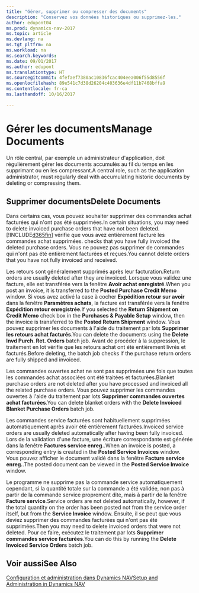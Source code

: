 ```yaml
---
title: "Gérer, supprimer ou compresser des documents"
description: "Conservez vos données historiques ou supprimez-les."
author: edupont04
ms.prod: dynamics-nav-2017
ms.topic: article
ms.devlang: na
ms.tgt_pltfrm: na
ms.workload: na
ms.search.keywords: 
ms.date: 09/01/2017
ms.author: edupont
ms.translationtype: HT
ms.sourcegitcommit: 4fefaef7380ac10836fcac404eea006f55d8556f
ms.openlocfilehash: 89e541c7d38d26204c403636e4df11b7468bffa9
ms.contentlocale: fr-ca
ms.lasthandoff: 10/16/2017

---
```

# <a name="manage-documents"></a><span data-ttu-id="78a87-103">Gérer les documents</span><span class="sxs-lookup"><span data-stu-id="78a87-103">Manage Documents</span></span>
<span data-ttu-id="78a87-104">Un rôle central, par exemple un administrateur d'application, doit régulièrement gérer les documents accumulés au fil du temps en les supprimant ou en les compressant.</span><span class="sxs-lookup"><span data-stu-id="78a87-104">A central role, such as the application administrator, must regularly deal with accumulating historic documents by deleting or compressing them.</span></span>  

## <a name="delete-documents"></a><span data-ttu-id="78a87-105">Supprimer documents</span><span class="sxs-lookup"><span data-stu-id="78a87-105">Delete Documents</span></span>
<span data-ttu-id="78a87-106">Dans certains cas, vous pouvez souhaiter supprimer des commandes achat facturées qui n'ont pas été supprimées.</span><span class="sxs-lookup"><span data-stu-id="78a87-106">In certain situations, you may need to delete invoiced purchase orders that have not been deleted.</span></span> [!INCLUDE[d365fin](includes/d365fin_md.md)]<span data-ttu-id="78a87-107"> vérifie que vous avez entièrement facturé les commandes achat supprimées.</span><span class="sxs-lookup"><span data-stu-id="78a87-107"> checks that you have fully invoiced the deleted purchase orders.</span></span> <span data-ttu-id="78a87-108">Vous ne pouvez pas supprimer de commandes qui n'ont pas été entièrement facturées et reçues.</span><span class="sxs-lookup"><span data-stu-id="78a87-108">You cannot delete orders that you have not fully invoiced and received.</span></span>  

<span data-ttu-id="78a87-109">Les retours sont généralement supprimés après leur facturation.</span><span class="sxs-lookup"><span data-stu-id="78a87-109">Return orders are usually deleted after they are invoiced.</span></span> <span data-ttu-id="78a87-110">Lorsque vous validez une facture, elle est transférée vers la fenêtre **Avoir achat enregistré**.</span><span class="sxs-lookup"><span data-stu-id="78a87-110">When you post an invoice, it is transferred to the **Posted Purchase Credit Memo** window.</span></span> <span data-ttu-id="78a87-111">Si vous avez activé la case à cocher **Expédition retour sur avoir** dans la fenêtre **Paramètres achats**, la facture est transférée vers la fenêtre **Expédition retour enregistrée**.</span><span class="sxs-lookup"><span data-stu-id="78a87-111">If you selected the **Return Shipment on Credit Memo** check box in the **Purchases & Payable Setup** window, then the invoice is transferred to the **Posted Return Shipment** window.</span></span> <span data-ttu-id="78a87-112">Vous pouvez supprimer les documents à l'aide du traitement par lots **Supprimer les retours achat facturés**.</span><span class="sxs-lookup"><span data-stu-id="78a87-112">You can delete the documents using the **Delete Invd Purch. Ret. Orders** batch job.</span></span> <span data-ttu-id="78a87-113">Avant de procéder à la suppression, le traitement en lot vérifie que les retours achat ont été entièrement livrés et facturés.</span><span class="sxs-lookup"><span data-stu-id="78a87-113">Before deleting, the batch job checks if the purchase return orders are fully shipped and invoiced.</span></span>  

<span data-ttu-id="78a87-114">Les commandes ouvertes achat ne sont pas supprimées une fois que toutes les commandes achat associées ont été traitées et facturées.</span><span class="sxs-lookup"><span data-stu-id="78a87-114">Blanket purchase orders are not deleted after you have processed and invoiced all the related purchase orders.</span></span> <span data-ttu-id="78a87-115">Vous pouvez supprimer les commandes ouvertes à l'aide du traitement par lots **Supprimer commandes ouvertes achat facturées**.</span><span class="sxs-lookup"><span data-stu-id="78a87-115">You can delete blanket orders with the **Delete Invoiced Blanket Purchase Orders** batch job.</span></span>  

<span data-ttu-id="78a87-116">Les commandes service facturées sont habituellement supprimées automatiquement après avoir été entièrement facturées.</span><span class="sxs-lookup"><span data-stu-id="78a87-116">Invoiced service orders are usually deleted automatically after having been fully invoiced.</span></span> <span data-ttu-id="78a87-117">Lors de la validation d'une facture, une écriture correspondante est générée dans la fenêtre **Factures service enreg.**.</span><span class="sxs-lookup"><span data-stu-id="78a87-117">When an invoice is posted, a corresponding entry is created in the **Posted Service Invoices** window.</span></span> <span data-ttu-id="78a87-118">Vous pouvez afficher le document validé dans la fenêtre **Facture service enreg.**.</span><span class="sxs-lookup"><span data-stu-id="78a87-118">The posted document can be viewed in the **Posted Service Invoice** window.</span></span>  

<span data-ttu-id="78a87-119">Le programme ne supprime pas la commande service automatiquement cependant, si la quantité totale sur la commande a été validée, non pas à partir de la commande service proprement dite, mais à partir de la fenêtre **Facture service**.</span><span class="sxs-lookup"><span data-stu-id="78a87-119">Service orders are not deleted automatically, however, if the total quantity on the order has been posted not from the service order itself, but from the **Service Invoice** window.</span></span> <span data-ttu-id="78a87-120">Ensuite, il se peut que vous deviez supprimer des commandes facturées qui n'ont pas été supprimées.</span><span class="sxs-lookup"><span data-stu-id="78a87-120">Then you may need to delete invoiced orders that were not deleted.</span></span> <span data-ttu-id="78a87-121">Pour ce faire, exécutez le traitement par lots **Supprimer commandes service facturées**.</span><span class="sxs-lookup"><span data-stu-id="78a87-121">You can do this by running the **Delete Invoiced Service Orders** batch job.</span></span>  

## <a name="see-also"></a><span data-ttu-id="78a87-122">Voir aussi</span><span class="sxs-lookup"><span data-stu-id="78a87-122">See Also</span></span>  
[<span data-ttu-id="78a87-123">Configuration et administration dans Dynamics NAV</span><span class="sxs-lookup"><span data-stu-id="78a87-123">Setup and Administration in Dynamics NAV</span></span>](admin-setup-and-administration.md)  

